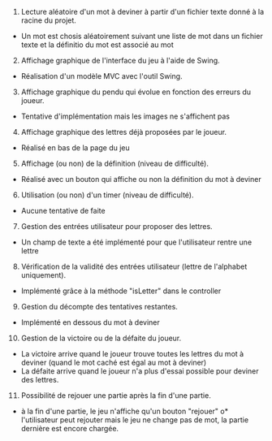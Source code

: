 1. Lecture aléatoire d'un mot à deviner à partir d'un fichier texte donné à la racine du projet.
- Un mot est chosis aléatoirement suivant une liste de mot dans un fichier texte et la définitio du mot est associé au mot
2. Affichage graphique de l'interface du jeu à l'aide de Swing.
- Réalisation d'un modèle MVC avec l'outil Swing.
3. Affichage graphique du pendu qui évolue en fonction des erreurs du joueur.
- Tentative d'implémentation mais les images ne s'affichent pas
4. Affichage graphique des lettres déjà proposées par le joueur.
- Réalisé en bas de la page du jeu
5. Affichage (ou non) de la définition (niveau de difficulté).
- Réalisé avec un bouton qui affiche ou non la définition du mot à deviner
6. Utilisation (ou non) d'un timer (niveau de difficulté).
- Aucune tentative de faite
7. Gestion des entrées utilisateur pour proposer des lettres.
- Un champ de texte a été implémenté pour que l'utilisateur rentre une lettre
8. Vérification de la validité des entrées utilisateur (lettre de l'alphabet uniquement).
- Implémenté grâce à la méthode "isLetter" dans le controller
9. Gestion du décompte des tentatives restantes.
- Implémenté en dessous du mot à deviner
10. Gestion de la victoire ou de la défaite du joueur.
- La victoire arrive quand le joueur trouve toutes les lettres du mot à deviner (quand le mot caché est égal au mot à deviner)
- La défaite arrive quand le joueur n'a plus d'essai possible pour deviner des lettres.
11. Possibilité de rejouer une partie après la fin d'une partie.
- à la fin d'une partie, le jeu n'affiche qu'un bouton "rejouer" o* l'utilisateur peut rejouter mais le jeu ne change pas de mot, la partie dernière est encore chargée.